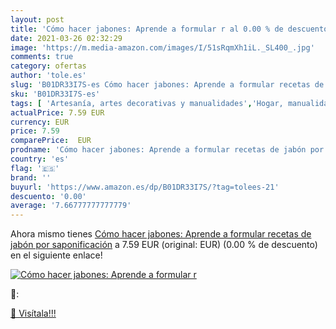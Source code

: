 ```yaml
---
layout: post
title: 'Cómo hacer jabones: Aprende a formular r al 0.00 % de descuento'
date: 2021-03-26 02:32:29
image: 'https://m.media-amazon.com/images/I/51sRqmXh1iL._SL400_.jpg'
comments: true
category: ofertas
author: 'tole.es'
slug: 'B01DR33I7S-es Cómo hacer jabones: Aprende a formular recetas de jabón...'
sku: 'B01DR33I7S-es'
tags: [ 'Artesanía, artes decorativas y manualidades','Hogar, manualidades y estilos de vida','Libros','Tienda Kindle','eBooks Kindle','jabón', ]
actualPrice: 7.59 EUR
currency: EUR
price: 7.59
comparePrice:  EUR
prodname: 'Cómo hacer jabones: Aprende a formular recetas de jabón por saponificación'
country: 'es'
flag: '🇪🇸'
brand: ''
buyurl: 'https://www.amazon.es/dp/B01DR33I7S/?tag=tolees-21'
descuento: '0.00'
average: '7.66777777777779'
---
```


Ahora mismo tienes [Cómo hacer jabones: Aprende a formular recetas de jabón por saponificación](https://www.amazon.es/dp/B01DR33I7S/?tag=tolees-21) a 7.59 EUR (original:  EUR) (0.00 %  de descuento) en el siguiente enlace!

[![Cómo hacer jabones: Aprende a formular r](https://m.media-amazon.com/images/I/51sRqmXh1iL._SL400_.jpg)](https://www.amazon.es/dp/B01DR33I7S/?tag=tolees-21)

🔎:


[🛒 Visítala!!!](https://www.amazon.es/dp/B01DR33I7S/?tag=tolees-21)
